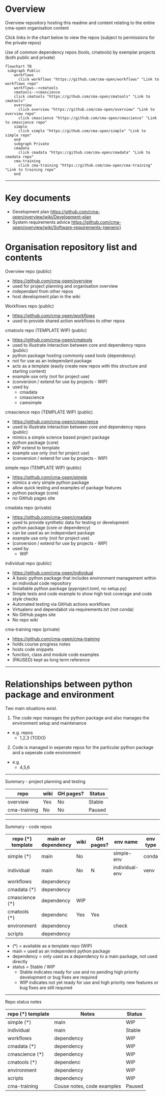 # Overview

Overview repository hosting this readme and content relating to the entire cma-open organisation content

Click links in the chart below to view the repos (subject to permissions for the private repos)

Use of common dependency repos (tools, cmatools) by exemplar projects (both public and private)


```mermaid
flowchart TB
 subgraph Public
    workflows
      click workflows "https://github.com/cma-open/workflows" "Link to workflows repo"
    workflows-->cmatools
    cmatools-->cmascience
    click cmatools "https://github.com/cma-open/cmatools" "Link to cmatools"
    overview
      click overview "https://github.com/cma-open/overview" "Link to overview repo"
      click cmascience "https://github.com/cma-open/cmascience" "Link to cmascience repo"
    simple
      click simple "https://github.com/cma-open/simple" "Link to simple repo"
    end
    subgraph Private
    cmadata
      click cmadata "https://github.com/cma-open/cmadata" "Link to cmadata repo"
    cma-training
      click cma-training "https://github.com/cma-open/cma-training" "Link to training repo"
    end
```

---

# Key documents

- Development plan https://github.com/cma-open/overview/wiki/Development-plan
- System requirements advice https://github.com/cma-open/overview/wiki/Software-requirements-(generic)

# Organisation repository list and contents

Overview repo  (public)
- https://github.com/cma-open/overview
- used for project planning and organisation overview
- independant from other repos
- host development plan in the wiki

Workflows repo  (public)
- https://github.com/cma-open/workflows
- used to provide shared action workflows to other repos

cmatools repo (TEMPLATE WIP)  (public)
- https://github.com/cma-open/cmatools
- used to illustrate interaction between core and dependency repos (public)
- python package hosting commonly used tools (dependency)
- not for use as an independant package 
- acts as a template (easily create new repos with this structure and starting content)
- example use only (not for project use)
- (conversion / extend for use by projects - WIP)
- used by 
    - cmadata
    - cmascience
    - camsimple

cmascience repo (TEMPLATE WIP)  (public)
- https://github.com/cma-open/cmascience
- used to illustrate interaction between core and dependency repos (public)
- mimics a simple science based project package 
- python package (core)
- WIP extend to template
- example use only (not for project use)
- (conversion / extend for use by projects - WIP)

simple repo (TEMPLATE WIP)  (public)
- https://github.com/cma-open/simple
- mimics a very simple python package 
- allow quick testing and examples of package features
- python package (core)
- no GitHub pages site

cmadata repo  (private)
- https://github.com/cma-open/cmadata
- used to provide synthetic data for testing or development
- python package (core or dependency)
- can be used as an independant package
- example use only (not for project use)
- (conversion / extend for use by projects - WIP)
- used by
    - WIP 

individual repo (public)
- https://github.com/cma-open/individual
- A basic python package that includes environment management within an individual code repository
- Installable python package (pyproject.toml, no setup.py)
- Simple tests and code example to show high test coverage and code style checks
- Automated testing via GitHub actions workflows
- Virtualenv and dependabot via requirements.txt (not conda)
- No GitHub pages site
- No repo wiki


cma-training repo  (private)
- https://github.com/cma-open/cma-training
- holds course progress notes
- hosts code snippets
- function, class and module code examples
- (PAUSED) kept as long term reference


---

# Relationships between python package and environment

Two main situations exist.

1. The code repo manages the python package and also manages the environment setup and maintenance
- e.g. repos
    - 1,2,3 (TODO) 

2. Code is managed in seperate repos for the particular python package and a seperate code environment
- e.g.
   - 4,5,6 


---

Summary - project planning and testing

| repo              |  wiki  | GH pages? | Status |
| ----------------- |  ----- | --------- | ------ |
| overview          |  Yes   |   No      | Stable |
| cma-training      |  No    |   No      | Paused |

---

Summary - code repos

| repo (*) template | main or dependency | wiki     | GH pages? | env name    | env type   | Features   | Status |
| ----------------- | ------------------ | -------- | -------- | ------------ | ---------- | ---------- | ------ |
| simple (*)        | main               | No       |          | simple-env   | conda      |            | WIP    |
| individual        | main               | No       |    N     |individual-env| venv       | dependabot | Stable |
| workflows         | dependency         |          |          |              |            |            | WIP    |
| cmadata (*)       |  dependency        |          |          |              |            |            | WIP    |
| cmascience (*)    |  dependency        | WIP      |          |              |            |            | WIP    |
| cmatools (*)      |  dependenc         | Yes      |    Yes   |              |            |            | WIP    |
| environment       | dependency         |          |          |   check      |            |            | WIP    |
| scripts           | dependency         |          |          |              |            |            | WIP    |

- (*) = available as a template repo (WIP)
- main = used as an independent python package
- dependency = only used as a dependency to a main package, not used directly
- status = Stable / WIP
    - Stable indicates ready for use and no pending high priority development or bug fixes are required
    - WIP indicates not yet ready for use and high priority new features or bug fixes are still required 

---

Repo status notes

| repo (*) template | Notes              |  Status |
| ----------------- | ------------------ |  ------ |
| simple (*)        | main               |  WIP    |
| individual        | main               |  Stable |
| workflows         | dependency         |  WIP    |
| cmadata (*)       |  dependency        |  WIP    |
| cmascience (*)    |  dependency        |  WIP    |
| cmatools (*)      |  dependenc         |  WIP    |
| environment       | dependency         |  WIP    |
| scripts           | dependency         |  WIP    |
| cma-training      | Couse notes, code examples   |  Paused |






